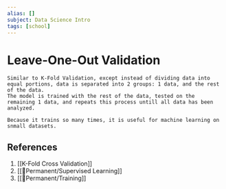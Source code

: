 ```yaml
---
alias: []
subject: Data Science Intro
tags: [school]
---
```

# Leave-One-Out Validation


```ad-note
Similar to K-Fold Validation, except instead of dividing data into equal portions, data is separated into 2 groups: 1 data, and the rest of the data.
The model is trained with the rest of the data, tested on the remaining 1 data, and repeats this process untill all data has been analyzed.
```

```ad-info
Because it trains so many times, it is useful for machine learning on snmall datasets.
```

## References
1. [[K-Fold Cross Validation]]
2. [[🗻Permanent/Supervised Learning]]
3. [[🗻Permanent/Training]]